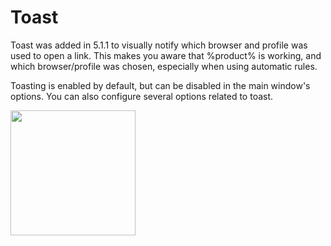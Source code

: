 # Toast

Toast was added in 5.1.1 to visually notify which browser and profile was used to open a link. This makes you aware that %product% is working, and which browser/profile was chosen, especially when using automatic rules.

Toasting is enabled by default, but can be disabled in the main window's options. You can also configure several options related to toast.

<img height="200" src="toast-options.png"/>

